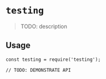 # `testing`

> TODO: description

## Usage

```
const testing = require('testing');

// TODO: DEMONSTRATE API
```
